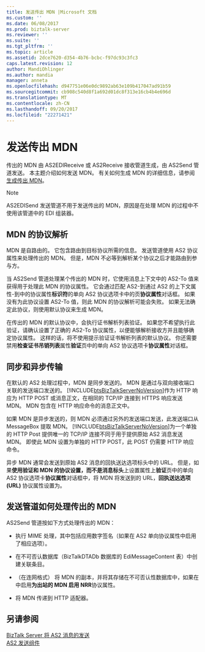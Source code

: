 ```yaml
---
title: 发送传出 MDN |Microsoft 文档
ms.custom: ''
ms.date: 06/08/2017
ms.prod: biztalk-server
ms.reviewer: ''
ms.suite: ''
ms.tgt_pltfrm: ''
ms.topic: article
ms.assetid: 2dce7620-d354-4b76-bcbc-f97dc93c3fc3
caps.latest.revision: 12
author: MandiOhlinger
ms.author: mandia
manager: anneta
ms.openlocfilehash: d947751e06e0dc9892ab63e109b417047ad91b59
ms.sourcegitcommit: cb908c540d8f1a692d01dc8f313e16cb4b4e696d
ms.translationtype: MT
ms.contentlocale: zh-CN
ms.lasthandoff: 09/20/2017
ms.locfileid: "22271421"
---
```

# <a name="sending-an-outgoing-mdn"></a>发送传出 MDN
传出的 MDN 由 AS2EDIReceive 或 AS2Receive 接收管道生成，由 AS2Send 管道发送。 本主题介绍如何发送 MDN。 有关如何生成 MDN 的详细信息，请参阅[生成传出 MDN](../core/generating-an-outgoing-mdn.md)。  
  
> [!NOTE]
>  AS2EDISend 发送管道不用于发送传出的 MDN，原因是在处理 MDN 的过程中不使用该管道中的 EDI 组装器。  
  
## <a name="agreement-resolution-for-an-mdn"></a>MDN 的协议解析  
 MDN 是自路由的。 它包含路由到目标协议所需的信息。 发送管道使用 AS2 协议属性来处理传出的 MDN。 但是，MDN 不必等到解析某个协议之后才能路由到参与方。  
  
 当 AS2Send 管道处理某个传出的 MDN 时，它使用消息上下文中的 AS2-To 值来获得用于处理此 MDN 的协议属性。 它会通过匹配 AS2-到通过 AS2 的上下文属性-到中的协议属性**标识符**的单向 AS2 协议选项卡中的页**协议属性**对话框。 如果没有为此协议设置 AS2-To 值，则此 MDN 的协议解析可能会失败。 如果无法确定此协议，则使用默认协议来生成 MDN。  
  
 在传出的 MDN 的默认协议中，会执行证书解析列表验证。 如果您不希望执行此验证，请确认设置了正确的 AS2-To 协议属性，以便能够解析接收方并且能够确定协议属性。 这样的话，将不使用提示验证证书解析列表的默认协议。 你还需要禁用**检查证书吊销列表**属性**验证**页中的单向 AS2 协议选项卡**协议属性**对话框。  
  
## <a name="synchronous-and-asynchronous-transmission"></a>同步和异步传输  
 在默认的 AS2 处理过程中，MDN 是同步发送的。 MDN 是通过与双向接收端口关联的发送端口发送的。 [!INCLUDE[btsBizTalkServerNoVersion](../includes/btsbiztalkservernoversion-md.md)]作为 HTTP 响应为 HTTP POST 或消息正文，在相同的 TCP/IP 连接到 HTTPS 响应发送 MDN。 MDN 包含在 HTTP 响应命令的消息正文中。  
  
 如果 MDN 是异步发送的，则 MDN 必须通过另外的发送端口发送，此发送端口从 MessageBox 提取 MDN。 [!INCLUDE[btsBizTalkServerNoVersion](../includes/btsbiztalkservernoversion-md.md)]为一个单独的 HTTP Post 提供唯一的 TCP/IP 连接不同于用于提供原始 AS2 消息发送 MDN。 即使此 MDN 设置为单独的 HTTP POST，此 POST 仍需要 HTTP 响应命令。  
  
 异步 MDN 通常会发送到原始 AS2 消息的回执送达选项标头中的 URL。 但是，如果**使用验证和 MDN 的协议设置，而不是消息标头**上设置属性上**验证**页中的单向 AS2 协议选项卡**协议属性**对话框中，将 MDN 将发送到的 URL，**回执送达选项 (URL)** 协议属性设置为。  
  
## <a name="how-the-send-pipeline-processes-an-outgoing-mdn"></a>发送管道如何处理传出的 MDN  
 AS2Send 管道按如下方式处理传出的 MDN：  
  
-   执行 MIME 处理，其中包括应用数字签名（如果在 AS2 单向协议属性中启用了相应选项）。  
  
-   在不可否认数据库（BizTalkDTADb 数据库的 EdiMessageContent 表）中创建关联条目。  
  
-   （在连网格式） 将 MDN 的副本，并将其存储在不可否认性数据库中，如果在中启用**为出站的 MDN 启用 NRR**协议属性。  
  
-   将 MDN 传递到 HTTP 适配器。  
  
## <a name="see-also"></a>另请参阅  
 [BizTalk Server 将 AS2 消息的发送](../core/how-biztalk-server-sends-as2-messages.md)   
 [AS2 发送组件](../core/as2-send-components.md)